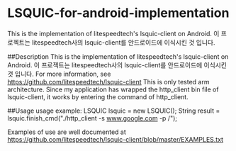 # LSQUIC-for-android-implementation
This is the implementation of litespeedtech's lsquic-client on Android. 이 프로젝트는 litespeedtech사의 lsquic-client를 안드로이드에 이식시킨 것 입니다.

##Description
This is the implementation of litespeedtech's lsquic-client on Android. 이 프로젝트는 litespeedtech사의 lsquic-client를 안드로이드에 이식시킨 것 입니다.
For more information, see https://github.com/litespeedtech/lsquic-client
This is only tested arm architecture.
Since my application has wrapped the http_client bin file of lsquic-client, it works by entering the command of http_client.

##Usage
usage example:
LSQUIC lsquic = new LSQUIC();
String result = lsquic.finish_cmd("./http_client -s www.google.com -p /");

Examples of use are well documented at https://github.com/litespeedtech/lsquic-client/blob/master/EXAMPLES.txt
